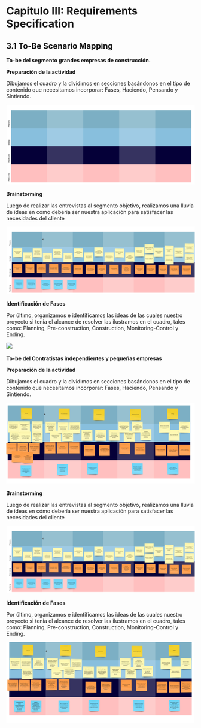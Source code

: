 # Capitulo III: Requirements Specification
## 3.1 To-Be Scenario Mapping
**To-be del segmento grandes empresas de construcción.**

**Preparación de la actividad**

Dibujamos el cuadro y  la dividimos en secciones basándonos en el tipo de contenido que necesitamos incorporar: Fases, Haciendo, Pensando y Sintiendo.

![](/Assets/CHAPTER_II/planificacion.jpg)

**Brainstorming**

Luego de realizar las entrevistas al segmento objetivo, realizamos una lluvia de ideas en cómo debería ser nuestra aplicación para satisfacer las necesidades del cliente

![](/Assets/CHAPTER_II/brainstorming.jpg)

**Identificación de Fases**

Por último, organizamos e identificamos las ideas de las cuales nuestro proyecto si tenia el alcance de resolver las ilustramos en el cuadro, tales como: Planning, Pre-construction, Construction, Monitoring-Control y Ending.

![](Aspose.Words.e458f30a-1693-4682-8ea9-7b943b3f084e.003.png)

**To-be del Contratistas independientes y pequeñas empresas**

**Preparación de la actividad**

Dibujamos el cuadro y  la dividimos en secciones basándonos en el tipo de contenido que necesitamos incorporar: Fases, Haciendo, Pensando y Sintiendo.

![](/Assets/CHAPTER_II/TO-BE-GRAN%20ESCALA.jpg)

**Brainstorming**

Luego de realizar las entrevistas al segmento objetivo, realizamos una lluvia de ideas en cómo debería ser nuestra aplicación para satisfacer las necesidades del cliente

![](/Assets/CHAPTER_II/brainstorming.jpg)

**Identificación de Fases**

Por último, organizamos e identificamos las ideas de las cuales nuestro proyecto si tenia el alcance de resolver las ilustramos en el cuadro, tales como: Planning, Pre-construction, Construction, Monitoring-Control y Ending.

![](/Assets/CHAPTER_II/TO-BE-AUTONOMO.jpg)
